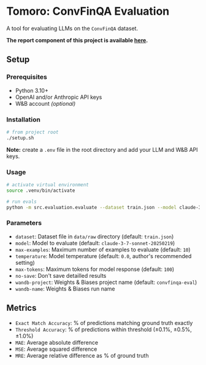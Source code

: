 # Tomoro: ConvFinQA Evaluation

 A tool for evaluating LLMs on the `ConvFinQA` dataset.
 
 **The report component of this project is available [here](https://ameenahmed.notion.site/Tomoro-Report-Ameen-Ahmed-1bfc1ac745a480d99df2df5b1b148686).**

 ## Setup
### Prerequisites
- Python 3.10+
- OpenAI and/or Anthropic API keys
- W&B account *(optional)*

### Installation
```bash
# from project root
./setup.sh
```

**Note:** create a `.env` file in the root directory and add your LLM and W&B API keys.


### Usage

```bash
# activate virtual environment
source .venv/bin/activate

# run evals
python -m src.evaluation.evaluate --dataset train.json --model claude-3-7-sonnet-20250219 --max-examples 10
``` 

### Parameters
- `dataset`: Dataset file in `data/raw` directory (default: `train.json`)
- `model`: Model to evaluate (default: `claude-3-7-sonnet-20250219`)
- `max-examples`: Maximum number of examples to evaluate (default: `10`)
- `temperature`: Model temperature (default: `0.0`, author's recommended setting)
- `max-tokens`: Maximum tokens for model response (default: `100`)
- `no-save`: Don't save detailled results
- `wandb-project`: Weights & Biases project name (default: `convfinqa-eval`)
- `wandb-name`: Weights & Biases run name


## Metrics 
- `Exact Match Accuracy`: % of predictions matching ground truth exactly
- `Threshold Accuracy`: % of predictions within threshold (±0.1%, ±0.5%, ±1.0%)
- `MAE`: Average absolute difference
- `MSE`: Average squared difference
- `MRE`: Average relative difference as % of ground truth
